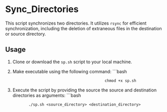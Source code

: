# Sync_Directories
This script synchronizes two directories.
It utilizes `rsync` for efficient synchronization, including the deletion of extraneous files in the destination or source directory.

## Usage
1. Clone or download the `sp.sh` script to your local machine.
2. Make executable using the following command: ```bash

                                                chmod +x sp.sh

3. Execute the script by providing the source the source and destination directories as arguments: ```bash

              ./sp.sh <source_directory> <destination_directory>
   

